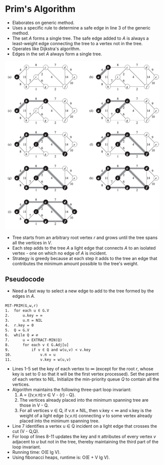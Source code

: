 # Prim's Algorithm
- Elaborates on generic method.
- Uses a specific rule to determine a safe edge in line 3 of the generic method.
- The set *A* forms a single tree. The safe edge added to *A* is always a least-weight edge connecting the tree to a vertex not in the tree.
- Operates like Dijkstra's algorithm.
- Edges in the set *A* always form a single tree.

![alt text](https://github.com/eyc94/Notes/blob/master/images/prim_example.png "Image of example of Prim's algorithm")

- Tree starts from an arbitrary root vertex *r* and grows until the tree spans all the vertices in *V*.
- Each step adds to the tree *A* a light edge that connects *A* to an isolated vertex - one on which no edge of *A* is incident.
- Strategy is greedy because at each step it adds to the tree an edge that contributes the minimum amount possible to the tree's weight.

## Pseudocode
- Need a fast way to select a new edge to add to the tree formed by the edges in *A*.

```
MST-PRIM(G,w,r)
1.  for each u ∈ G.V
2.      u.key = ∞
3.      u.π = NIL
4.  r.key = 0
5.  Q = G.V
6.  while Q ≠ ∅
7.      u = EXTRACT-MIN(Q)
8.      for each v ∈ G.Adj[u]
9.          if v ∈ Q and w(u,v) < v.key
10.             v.π = u
11.             v.key = w(u,v)
```

- Lines 1-5 set the key of each vertex to ∞ (except for the root *r*, whose key is set to 0 so that it will be the first vertex processed). Set the parent of each vertex to NIL. Initialize the min-priority queue *Q* to contain all the vertices.
- Algorithm maintains the following three-part loop invariant:
    1. A = {(v,v.π):v ∈ V - {r} - Q}.
    2. The vertices already placed into the minimum spanning tree are those in V - Q.
    3. For all vertices v ∈ Q, if v.π ≠ NIL, then v.key < ∞ and v.key is the weight of a light edge (v,v.π) connecting *v* to some vertex already placed into the minimum spanning tree.
- Line 7 identifies a vertex u ∈ Q incident on a light edge that crosses the cut (V - Q,Q).
- For loop of lines 8-11 updates the key and π attributes of every vertex *v* adjacent to *u* but not in the tree, thereby maintaining the third part of the loop invariant.
- Running time: O(E lg V).
- Using fibonacci heaps, runtime is: O(E + V lg V).